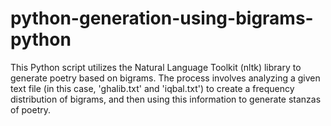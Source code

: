 # python-generation-using-bigrams-python
This Python script utilizes the Natural Language Toolkit (nltk) library to generate poetry based on bigrams. The process involves analyzing a given text file (in this case, 'ghalib.txt' and 'iqbal.txt') to create a frequency distribution of bigrams, and then using this information to generate stanzas of poetry.
